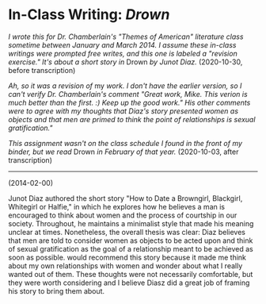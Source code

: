 # In-Class Writing: *Drown*

*I wrote this for Dr. Chamberlain's "Themes of American" literature class
sometime between January and March 2014. I assume these in-class writings were prompted free writes, and this one is labeled a "revision exercise." It's about a short story in* Drown *by Junot Diaz.* (2020-10-30, before transcription)

*Ah, so it was a revision of* my *work. I don't have the earlier version, so I can't verify Dr. Chamberlain's comment "Great work, Mike. This verion is much better than the first. :) Keep up the good work." His other comments were to agree with my thoughts that Diaz's story presented women as objects and that men are primed to think the point of relationships is sexual gratification."*

*This assignment wasn't on the class schedule I found in the front of my binder,
but we read* Drown *in February of that year.* (2020-10-03, after transcription)

---------

(2014-02-00)

Junot Diaz authored the short story "How to Date a Browngirl, Blackgirl, Whitegirl or Halfie," in which he explores how he believes a man is encouraged to think about women and the process of courtship in our society. Throughout, he maintains a minimalist style that made his meaning unclear at times. Nonetheless, the overall thesis was clear: Diaz believes that men are told to consider women as objects to be acted upon and think of sexual gratification as the goal of a relationship meant to be achieved as soon as possible.  would recommend this story because it made me think about my own relationships with women and wonder about what I really wanted out of them. These thoughts were not necessarily comfortable, but they were worth considering and I believe Diasz did a great job of framing his story to bring them about.
